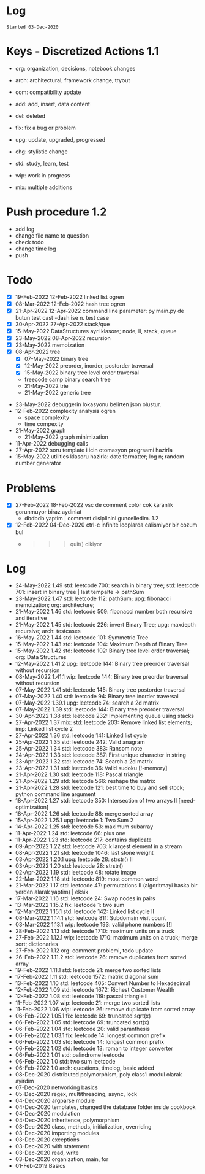 # Log
`Started 03-Dec-2020`

# Keys - Discretized Actions 1.1
- org: organization, decisions, notebook changes
- arch: architectural, framework change, tryout

- com: compatibility update
- add: add, insert, data content

- del: deleted
- fix: fix a bug or problem
- upg: update, upgraded, progressed
- chg: stylistic change

- std: study, learn, test
- wip: work in progress
- mix: multiple additions

# Push procedure 1.2
- add log
- change file name to question
- check todo
- change time log
- push

# Todo
- [x] 19-Feb-2022 12-Feb-2022 linked list ogren
- [x] 08-Mar-2022 12-Feb-2022 hash tree ogren
- [x] 21-Apr-2022 12-Apr-2022 command line parameter: py main.py de butun test cast -dash ise n. test case
- [x] 30-Apr-2022 27-Apr-2022 stack/que
- [x] 15-May-2022 DataStructures ayri klasore; node, ll, stack, queue
- [x] 23-May-2022 08-Apr-2022 recursion
- [x] 23-May-2022 memoization
- [x] 08-Apr-2022 tree
    - [x] 07-May-2022 binary tree 
    - [x] 12-May-2022 preorder, inorder, postorder traversal
    - [x] 15-May-2022 binary tree level order traversal
    - freecode camp binary search tree
    - 21-May-2022 trie
    - 21-May-2022 generic tree
- 23-May-2022 debuggerin lokasyonu belirten json olustur.
- 12-Feb-2022 complexity analysis ogren
    - space complexity
    - time compexity
- 21-May-2022 graph
    - 21-May-2022 graph minimization
- 11-Apr-2022 debugging calis
- 27-Apr-2022 soru template i icin otomasyon progrsami hazirla
- 15-May-2022 utilities klasoru hazirla: date formatter; log n; random number generator

# Problems
- [x] 27-Feb-2022 18-Feb-2022 vsc de comment color cok karanlik gorunmuyor biraz aydinlat
    - dbdbdb yaptim | comment disiplinini guncelledim. 1.2
- [x] 12-Feb-2022 04-Dec-2020 ctrl-c infinite looplarda calismiyor bir cozum bul
    - >>> quit() cikiyor

# Log
- 24-May-2022 1.49      std: leetcode 700: search in binary tree; std: leetcode 701: insert in binary tree | last tempalte -> pathSum
- 23-May-2022 1.47      std: leetcode 112: pathSum; upg: fibonacci memoization; org: architecture;
- 21-May-2022 1.46      std: leetcode 509: fibonacci number both recursive and iterative
- 21-May-2022 1.45      std: leetcode 226: invert Binary Tree; upg: maxdepth recursive; arch: testcases
- 16-May-2022 1.44      std: leetcode 101: Symmetric Tree
- 15-May-2022 1.43      std: leetcode 104: Maximum Depth of Binary Tree
- 15-May-2022 1.42      std: leetcode 102: Binary tree level order traversal; org: Data Structures
- 12-May-2022 1.41.2    upg: leetcode 144: Binary tree preorder traversal without recursion
- 08-May-2022 1.41.1    wip: leetcode 144: Binary tree preorder traversal without recursion
- 07-May-2022 1.41      std: leetcode 145: Binary tree postorder traversal
- 07-May-2022 1.40      std: leetcode 94: Binary tree inorder traversal
- 07-May-2022 1.39.1    upg: leetcode 74: search a 2d matrix
- 07-May-2022 1.39      std: leetcode 144: Binary tree preorder traversal
- 30-Apr-2022 1.38      std: leetcode 232: Implementing queue using stacks
- 27-Apr-2022 1.37      mix: std: leetcode 203: Remove linked list elements; imp: Linked list cycle 2
- 27-Apr-2022 1.36      std: leetcode 141: Linked list cycle
- 25-Apr-2022 1.35      std: leetcode 242: Valid anagram
- 25-Apr-2022 1.34      std: leetcode 383: Ransom note 
- 24-Apr-2022 1.33      std: leetcode 387: First unique character in string
- 23-Apr-2022 1.32      std: leetcode 74: Search a 2d matrix
- 23-Apr-2022 1.31      std: leetcode 36: Valid sudoku [!-memory]
- 21-Apr-2022 1.30      std: leetcode 118: Pascal triangle
- 21-Apr-2022 1.29      std: leetcode 566: reshape the matrix
- 21-Apr-2022 1.28      std: leetcode 121: best time to buy and sell stock; python command line argument
- 18-Apr-2022 1.27      std: leetcode 350: Intersection of two arrays II [need-optimization]
- 18-Apr-2022 1.26      std: leetcode 88: merge sorted array
- 15-Apr-2022 1.25.1    upg: leetcode 1: Two Sum 2
- 14-Apr-2022 1.25      std: leetcode 53: maximum subarray
- 11-Apr-2022 1.24      std: leetcode 66: plus one
- 11-Apr-2022 1.23      std: leetcode 217: contains duplicate
- 09-Apr-2022 1.22      std: leetcode 703: k largest element in a stream
- 08-Apr-2022 1.21      std: leetcode 1046: last stone weight
- 03-Apr-2022 1.20.1    upg: leetcode 28: strstr() II
- 03-Apr-2022 1.20      std: leetcode 28: strstr()
- 02-Apr-2022 1.19      std: leetcode 48: rotate image
- 22-Mar-2022 1.18      std: leetcode 819: most common word
- 21-Mar-2022 1.17      std: leetcode 47: permutations II (algoritmayi baska bir yerden alarak yaptim) | eksik
- 17-Mar-2022 1.16      std: leetcode 24: Swap nodes in pairs
- 13-Mar-2022 1.15.2    fix: leetcode 1: two sum
- 12-Mar-2022 1.15.1    std: leetcode 142: Linked list cycle II 
- 08-Mar-2022 1.14.1    std: leetcode 811: Subdomain visit count
- 03-Mar-2022 1.13.1    wip: leetcode 193: valid phone numbers [!]
- 28-Feb-2022 1.13      std: leetcode 1710: maximum units on a truck
- 27-Feb-2022 1.12.1    wip: leetcode 1710: maximum units on a truck; merge sort; dictionaries
- 27-Feb-2022 1.12      org: comment problemi, todo update
- 26-Feb-2022 1.11.2    std: leetcode 26: remove duplicates from sorted array
- 19-Feb-2022 1.11.1    std: leetcode 21: merge two sorted lists
- 17-Feb-2022 1.11      std: leetcode 1572: matrix diagonal sum
- 13-Feb-2022 1.10      std: leetcode 405: Convert Number to Hexadecimal
- 12-Feb-2022 1.09      std: leetcode 1672: Richest Customer Wealth
- 12-Feb-2022 1.08      std: leetcode 119: pascal triangle ii
- 11-Feb-2022 1.07      wip: leetcode 21: merge two sorted lists
- 11-Feb-2022 1.06      wip: leetcode 26: remove duplicate from sorted array 
- 06-Feb-2022 1.05.1    fix: leetcode 69: truncated sqrt(x)
- 06-Feb-2022 1.05      std: leetcode 69: truncated sqrt(x)
- 06-Feb-2022 1.04      std: leetcode 20: valid paranthesis
- 06-Feb-2022 1.03.1    fix: leetcode 14: longest common prefix
- 06-Feb-2022 1.03  std: leetcode 14: longest common prefix
- 06-Feb-2022 1.02  std: leetcode 13: roman to integer converter
- 06-Feb-2022 1.01  std: palindrome leetcode
- 06-Feb-2022 1.0   std: two sum leetcode
- 06-Feb-2022 1.0   arch: questions, timelog, basic added
- 08-Dec-2020 distributed polymorphism, poly class'i modul olarak ayirdim
- 07-Dec-2020 networking basics
- 05-Dec-2020 regex, multithreading, async, lock
- 04-Dec-2020 argparse module
- 04-Dec-2020 templates, changed the database folder inside cookbook
- 04-Dec-2020 modulation
- 04-Dec-2020 inheritence, polymorphism
- 03-Dec-2020 class, methods, initialization, overriding
- 03-Dec-2020 importing modules
- 03-Dec-2020 exceptions
- 03-Dec-2020 with statement
- 03-Dec-2020 read, write
- 03-Dec-2020 organization, main, for
- 01-Feb-2019 Basics
